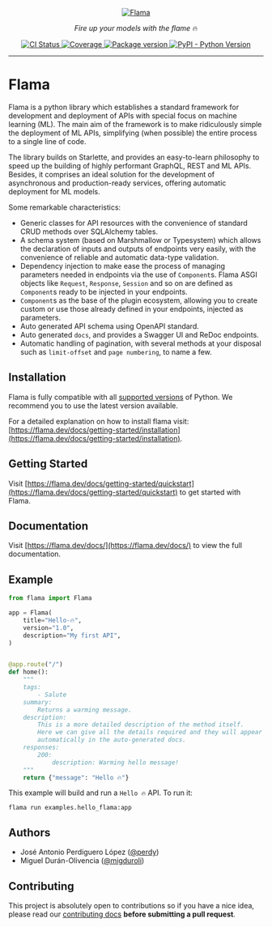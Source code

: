 <p align="center">
    <a href="https://flama.dev"><img src="https://raw.githubusercontent.com/perdy/flama/master/docs/images/logo.png" alt='Flama'></a>
</p>
<p align="center">
    <em>Fire up your models with the flame</em> &#128293;
</p>
<p align="center">
    <a href="https://github.com/perdy/flama/actions">
        <img src="https://github.com/perdy/flama/workflows/Continuous%20Integration/badge.svg" alt="CI Status">
    </a>
    <a href="https://codecov.io/gh/perdy/flama">
        <img src="https://codecov.io/gh/perdy/flama/branch/master/graph/badge.svg" alt="Coverage">
    </a>
    <a href="https://pypi.org/project/flama/">
        <img src="https://img.shields.io/pypi/v/flama?logo=PyPI&logoColor=white" alt="Package version">
    </a>
    <a href="https://pypi.org/project/flama/">
        <img src="https://img.shields.io/pypi/pyversions/flama?logo=Python&logoColor=white" alt="PyPI - Python Version">
    </a>
</p>

---

# Flama

Flama is a python library which establishes a standard framework for
development and deployment of APIs with special focus on machine learning (ML).
The main aim of the framework is to make ridiculously simple the deployment of
ML APIs, simplifying (when possible) the entire process to a single line of
code.

The library builds on Starlette, and provides an easy-to-learn
philosophy to speed up the building of highly performant GraphQL, REST and ML APIs.
Besides, it comprises an ideal solution for the development of asynchronous
and production-ready services, offering automatic deployment for ML models.

Some remarkable characteristics:

* Generic classes for API resources with the convenience of standard CRUD methods over SQLAlchemy tables.
* A schema system (based on Marshmallow or Typesystem) which allows the declaration of inputs and outputs of endpoints
  very easily, with the convenience of reliable and automatic data-type validation.
* Dependency injection to make ease the process of managing parameters needed in endpoints via the use of `Component`s.
  Flama ASGI objects like `Request`, `Response`, `Session` and so on are defined as `Component`s ready to be injected in
  your endpoints.
* `Component`s as the base of the plugin ecosystem, allowing you to create custom or use those already defined in your
  endpoints, injected as parameters.
* Auto generated API schema using OpenAPI standard.
* Auto generated `docs`, and provides a Swagger UI and ReDoc endpoints.
* Automatic handling of pagination, with several methods at your disposal such as `limit-offset` and `page numbering`,
  to name a few.

## Installation

Flama is fully compatible with all [supported versions](https://devguide.python.org/versions/) of Python. We recommend
you to use the latest version available.

For a detailed explanation on how to install flama
visit:  [https://flama.dev/docs/getting-started/installation](https://flama.dev/docs/getting-started/installation).

## Getting Started

Visit [https://flama.dev/docs/getting-started/quickstart](https://flama.dev/docs/getting-started/quickstart) to get
started with Flama.

## Documentation

Visit [https://flama.dev/docs/](https://flama.dev/docs/) to view the full documentation.

## Example

```python
from flama import Flama

app = Flama(
    title="Hello-🔥",
    version="1.0",
    description="My first API",
)


@app.route("/")
def home():
    """
    tags:
        - Salute
    summary:
        Returns a warming message.
    description:
        This is a more detailed description of the method itself.
        Here we can give all the details required and they will appear
        automatically in the auto-generated docs.
    responses:
        200:
            description: Warming hello message!
    """
    return {"message": "Hello 🔥"}
```

This example will build and run a `Hello 🔥` API. To run it:

```commandline
flama run examples.hello_flama:app
```

## Authors

* José Antonio Perdiguero López ([@perdy](https://github.com/perdy/))
* Miguel Durán-Olivencia ([@migduroli](https://github.com/migduroli/))

## Contributing

This project is absolutely open to contributions so if you have a nice idea, please read
our [contributing docs](https://github.com/perdy/flama/blob/master/.github/CONTRIBUTING.md) **before submitting a pull
request**.
